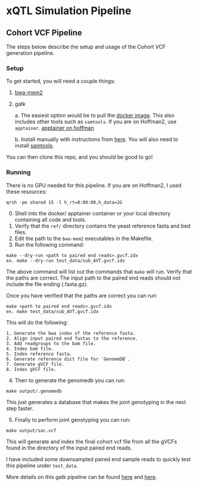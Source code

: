 # xQTL Simulation Pipeline

## Cohort VCF Pipeline

The steps below describe the setup and usage of the Cohort VCF generation pipeline.

### Setup

To get started, you will need a couple things:

1. [bwa-mem2](https://github.com/bwa-mem2/bwa-mem2)
2. gatk

	a. The easiest option would be to pull the [docker image](https://hub.docker.com/r/broadinstitute/gatk). This also includes other
tools such as `samtools`. If you are on Hoffman2, use `apptainer`. [apptainer on hoffman](https://www.hoffman2.idre.ucla.edu/Using-H2/Software/Software.html)

	b. Install manually with instructions from
[here](https://gatk.broadinstitute.org/hc/en-us/articles/360036194592-Getting-started-with-GATK4). You will also need to install [samtools](https://github.com/samtools/samtools).

You can then clone this repo, and you should be good to go!

### Running

There is no GPU needed for this pipeline. If you are on Hoffman2, I used these resources:

```
qrsh -pe shared 15 -l h_rt=8:00:00,h_data=2G
```

0. Shell into the docker/ apptainer container or your local directory containing all code and tools.
1. Verify that the `ref/` directory contains the yeast reference fasta and bed
files.
2. Edit the path to the `bwa-mem2` executables in the Makefile.
3. Run the following command:

```
make --dry-run <path to paired end reads>.gvcf.idx
ex. make --dry-run test_data/sub_AVT.gvcf.idx
```
The above command will list out the commands that `make` will run. Verify that
the paths are correct. The input path to the paired end reads should not
include the file ending (.fasta.gz).

Once you have verified that the paths are correct you can run:

```
make <path to paired end reads>.gvcf.idx
ex. make test_data/sub_AVT.gvcf.idx
```

This will do the following:

	1. Generate the bwa index of the reference fasta.
	2. Align input paired end fastas to the reference.
	3. Add readgroups to the bam file.
	4. Index bam file.
	5. Index reference fasta.
	6. Generate reference dict file for `GenomeDB`.
	7. Generate gVCF file.
	8. Index gVCF file.

4. Then to generate the genomedb you can run:

```
make output/.genomedb
```

This just generates a database that makes the joint genotyping in the next step
faster.

5. Finally to perform joint genotyping you can run:

```
make output/sac.vcf
```

This will generate and index the final cohort vcf file from all the gVCFs found
in the directory of the input paired end reads.

I have included some downsampled paired end sample reads to quickly test this pipeline under `test_data`.

More details on this gatk pipeline can be found
[here](https://gatk.broadinstitute.org/hc/en-us/articles/360035535932-Germline-short-variant-discovery-SNPs-Indels)
and [here](https://zenodo.org/records/12571280).


